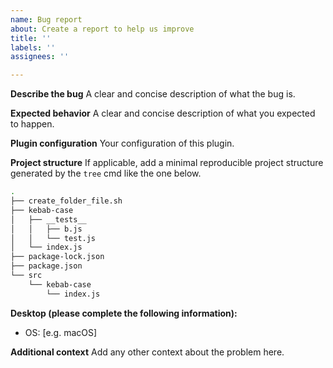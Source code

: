 ```yaml
---
name: Bug report
about: Create a report to help us improve
title: ''
labels: ''
assignees: ''

---
```


**Describe the bug**
A clear and concise description of what the bug is.

**Expected behavior**
A clear and concise description of what you expected to happen.

**Plugin configuration**
Your configuration of this plugin.

**Project structure**
If applicable, add a minimal reproducible project structure generated by the `tree` cmd like the one below.

```sh
.
├── create_folder_file.sh
├── kebab-case
│   ├── __tests__
│   │   ├── b.js
│   │   └── test.js
│   └── index.js
├── package-lock.json
├── package.json
└── src
    └── kebab-case
        └── index.js
```

**Desktop (please complete the following information):**
 - OS: [e.g. macOS]

**Additional context**
Add any other context about the problem here.
